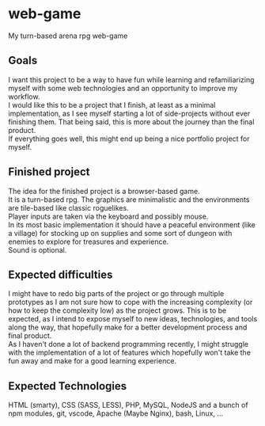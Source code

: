 # web-game
My turn-based arena rpg web-game  

## Goals
I want this project to be a way to have fun while learning and refamiliarizing myself with some web technologies and an opportunity to improve my workflow.  
I would like this to be a project that I finish, at least as a minimal implementation, as I see myself starting a lot of side-projects without ever finishing them. That being said, this is more about the journey than the final product.  
If everything goes well, this might end up being a nice portfolio project for myself.  

## Finished project
The idea for the finished project is a browser-based game.  
It is a turn-based rpg. The graphics are minimalistic and the environments are tile-based like classic roguelikes.  
Player inputs are taken via the keyboard and possibly mouse.  
In its most basic implementation it should have a peaceful environment (like a village) for stocking up on supplies and some sort of dungeon with enemies to explore for treasures and experience.  
Sound is optional.

## Expected difficulties
I might have to redo big parts of the project or go through multiple prototypes as I am not sure how to cope with the increasing complexity (or how to keep the complexity low) as the project grows. This is to be expected, as I intend to expose myself to new ideas, technologies, and tools along the way, that hopefully make for a better development process and final product.  
As I haven't done a lot of backend programming recently, I might struggle with the implementation of a lot of features which hopefully won't take the fun away and make for a good learning experience.  

## Expected Technologies
HTML (smarty), CSS (SASS, LESS), PHP, MySQL, NodeJS and a bunch of npm modules, git, vscode, Apache (Maybe Nginx), bash, Linux, ...